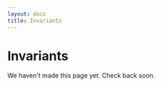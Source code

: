 ```yaml
---
layout: docs
title: Invariants
---
```


# Invariants

We haven't made this page yet. Check back soon.
